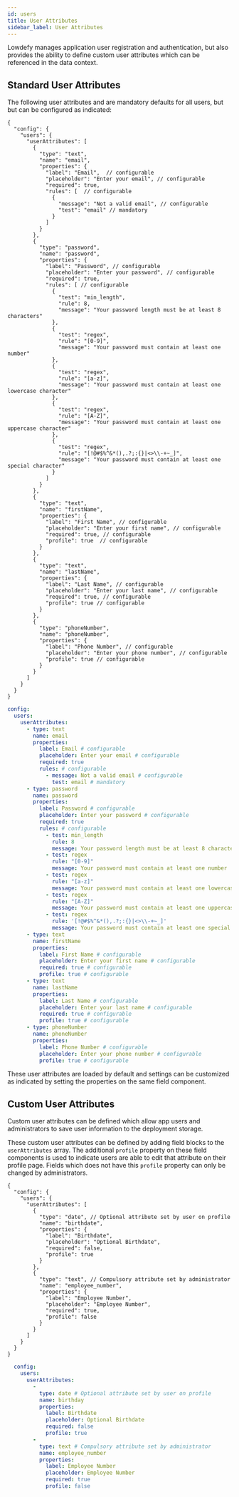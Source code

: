 ```yaml
---
id: users
title: User Attributes
sidebar_label: User Attributes
---
```


Lowdefy manages application user registration and authentication, but also provides the ability to define custom user attributes which can be referenced in the data context.

## Standard User Attributes

The following user attributes and are mandatory defaults for all users, but but can be configured as indicated:
<!--DOCUSAURUS_CODE_TABS-->
<!--JSON-->
```json5
{
  "config": {
    "users": {
      "userAttributes": [
        {
          "type": "text",
          "name": "email",
          "properties": {
            "label": "Email",  // configurable
            "placeholder": "Enter your email", // configurable
            "required": true,
            "rules": [  // configurable
              {
                "message": "Not a valid email", // configurable
                "test": "email" // mandatory
              }
            ]
          }
        },
        {
          "type": "password",
          "name": "password",
          "properties": {
            "label": "Password", // configurable
            "placeholder": "Enter your password", // configurable
            "required": true,
            "rules": [ // configurable
              {
                "test": "min_length",
                "rule": 8,
                "message": "Your password length must be at least 8 characters"
              },
              {
                "test": "regex",
                "rule": "[0-9]",
                "message": "Your password must contain at least one number"
              },
              {
                "test": "regex",
                "rule": "[a-z]",
                "message": "Your password must contain at least one lowercase character"
              },
              {
                "test": "regex",
                "rule": "[A-Z]",
                "message": "Your password must contain at least one uppercase character"
              },
              {
                "test": "regex",
                "rule": "[!@#$%^&*(),.?;:{}|<>\\-+~_]",
                "message": "Your password must contain at least one special character"
              }
            ]
          }
        },
        {
          "type": "text",
          "name": "firstName",
          "properties": {
            "label": "First Name", // configurable
            "placeholder": "Enter your first name", // configurable
            "required": true, // configurable
            "profile": true  // configurable
          }
        },
        {
          "type": "text",
          "name": "lastName",
          "properties": {
            "label": "Last Name", // configurable
            "placeholder": "Enter your last name", // configurable
            "required": true, // configurable
            "profile": true // configurable
          }
        },
        {
          "type": "phoneNumber",
          "name": "phoneNumber",
          "properties": {
            "label": "Phone Number", // configurable
            "placeholder": "Enter your phone number", // configurable
            "profile": true // configurable
          }
        }
      ]
    }
  }
}
```
<!--YAML-->
```yaml
config:
  users:
    userAttributes:
      - type: text
        name: email
        properties:
          label: Email # configurable
          placeholder: Enter your email # configurable
          required: true
          rules: # configurable
            - message: Not a valid email # configurable
              test: email # mandatory
      - type: password
        name: password
        properties:
          label: Password # configurable
          placeholder: Enter your password # configurable
          required: true
          rules: # configurable
            - test: min_length
              rule: 8
              message: Your password length must be at least 8 characters
            - test: regex
              rule: "[0-9]"
              message: Your password must contain at least one number
            - test: regex
              rule: "[a-z]"
              message: Your password must contain at least one lowercase character
            - test: regex
              rule: "[A-Z]"
              message: Your password must contain at least one uppercase character
            - test: regex
              rule: '[!@#$%^&*(),.?;:{}|<>\\-+~_]'
              message: Your password must contain at least one special character
      - type: text
        name: firstName
        properties:
          label: First Name # configurable
          placeholder: Enter your first name # configurable
          required: true # configurable
          profile: true # configurable
      - type: text
        name: lastName
        properties:
          label: Last Name # configurable
          placeholder: Enter your last name # configurable
          required: true # configurable
          profile: true # configurable
      - type: phoneNumber
        name: phoneNumber
        properties:
          label: Phone Number # configurable
          placeholder: Enter your phone number # configurable
          profile: true # configurable
```
<!--END_DOCUSAURUS_CODE_TABS-->

These user attributes are loaded by default and settings can be customized as indicated by setting the properties on the same field component.

## Custom User Attributes

Custom user attributes can be defined which allow app users and administrators to save user information to the deployment storage.

These custom user attributes can be defined by adding field blocks to the `userAttributes` array. The additional `profile` property on these field components is used to indicate users are able to edit that attribute on their profile page. Fields which does not have this `profile` property can only be changed by administrators.
<!--DOCUSAURUS_CODE_TABS-->
<!--JSON-->
```json5
{
  "config": {
    "users": {
      "userAttributes": [
        {
          "type": "date", // Optional attribute set by user on profile
          "name": "birthdate",
          "properties": {
            "label": "Birthdate",
            "placeholder": "Optional Birthdate",
            "required": false,
            "profile": true
          }
        },
        {
          "type": "text", // Compulsory attribute set by administrator
          "name": "employee_number",
          "properties": {
            "label": "Employee Number",
            "placeholder": "Employee Number",
            "required": true,
            "profile": false
          }
        }
      ]
    }
  }
}
```
<!--YAML-->
```yaml
  config:
    users:
      userAttributes:
        - 
          type: date # Optional attribute set by user on profile
          name: birthday
          properties:
            label: Birthdate
            placeholder: Optional Birthdate
            required: false
            profile: true
        - 
          type: text # Compulsory attribute set by administrator
          name: employee_number
          properties:
            label: Employee Number
            placeholder: Employee Number
            required: true
            profile: false
```
<!--END_DOCUSAURUS_CODE_TABS-->
